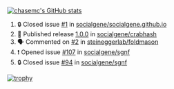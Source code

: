 [![chasemc's GitHub stats](https://github-readme-stats.vercel.app/api?username=chasemc)](https://github.com/anuraghazra/github-readme-stats)


<!--START_SECTION:activity-->
1. 🔒 Closed issue [#1](https://github.com/socialgene/socialgene.github.io/issues/1) in [socialgene/socialgene.github.io](https://github.com/socialgene/socialgene.github.io)
2. 🚀 Published release [1.0.0](https://github.com/socialgene/crabhash/releases/tag/1.0.0) in [socialgene/crabhash](https://github.com/socialgene/crabhash)
3. 🗣 Commented on [#2](https://github.com/steineggerlab/foldmason/issues/2#issuecomment-2304671604) in [steineggerlab/foldmason](https://github.com/steineggerlab/foldmason)
4. ❗ Opened issue [#107](https://github.com/socialgene/sgnf/issues/107) in [socialgene/sgnf](https://github.com/socialgene/sgnf)
5. 🔒 Closed issue [#94](https://github.com/socialgene/sgnf/issues/94) in [socialgene/sgnf](https://github.com/socialgene/sgnf)
<!--END_SECTION:activity-->
[![trophy](https://github-profile-trophy.vercel.app/?username=chasemc)](https://github.com/ryo-ma/github-profile-trophy)


